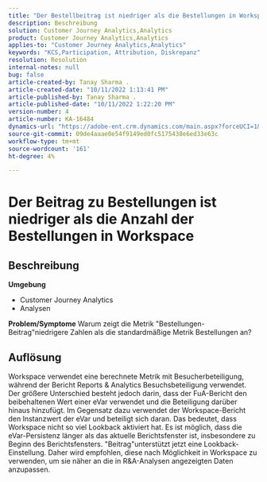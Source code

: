 ```yaml
---
title: "Der Bestellbeitrag ist niedriger als die Bestellungen in Workspace"
description: Beschreibung
solution: Customer Journey Analytics,Analytics
product: Customer Journey Analytics,Analytics
applies-to: "Customer Journey Analytics,Analytics"
keywords: "KCS,Participation, Attribution, Diskrepanz"
resolution: Resolution
internal-notes: null
bug: false
article-created-by: Tanay Sharma .
article-created-date: "10/11/2022 1:13:41 PM"
article-published-by: Tanay Sharma .
article-published-date: "10/11/2022 1:22:20 PM"
version-number: 4
article-number: KA-16484
dynamics-url: "https://adobe-ent.crm.dynamics.com/main.aspx?forceUCI=1&pagetype=entityrecord&etn=knowledgearticle&id=0e9ddf82-6649-ed11-bba2-0022480868ff"
source-git-commit: 09de4aaae0e54f9149ed0fc5175438e6ed33e63c
workflow-type: tm+mt
source-wordcount: '161'
ht-degree: 4%

---
```


# Der Beitrag zu Bestellungen ist niedriger als die Anzahl der Bestellungen in Workspace

## Beschreibung

<b>Umgebung</b>
- Customer Journey Analytics
- Analysen



<b>Problem/Symptome</b>
Warum zeigt die Metrik &quot;Bestellungen-Beitrag&quot;niedrigere Zahlen als die standardmäßige Metrik Bestellungen an?


## Auflösung


Workspace verwendet eine berechnete Metrik mit Besucherbeteiligung, während der Bericht Reports &amp; Analytics Besuchsbeteiligung verwendet. Der größere Unterschied besteht jedoch darin, dass der FuA-Bericht den beibehaltenen Wert einer eVar verwendet und die Beteiligung darüber hinaus hinzufügt. Im Gegensatz dazu verwendet der Workspace-Bericht den Instanzwert der eVar und beteiligt sich daran. Das bedeutet, dass Workspace nicht so viel Lookback aktiviert hat. Es ist möglich, dass die eVar-Persistenz länger als das aktuelle Berichtsfenster ist, insbesondere zu Beginn des Berichtsfensters. &quot;Beitrag&quot;unterstützt jetzt eine Lookback-Einstellung. Daher wird empfohlen, diese nach Möglichkeit in Workspace zu verwenden, um sie näher an die in R&amp;A-Analysen angezeigten Daten anzupassen.
